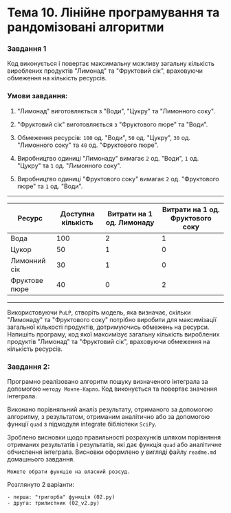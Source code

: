 # Тема 10. Лінійне програмування та рандомізовані алгоритми

### Завдання 1

Код виконується і повертає максимальну можливу загальну кількість вироблених продуктів "Лимонад" та "Фруктовий сік", враховуючи обмеження на кількість ресурсів.

### Умови завдання:

1. "Лимонад" виготовляється з "Води", "Цукру" та "Лимонного соку".

2. "Фруктовий сік" виготовляється з "Фруктового пюре" та "Води".

3. Обмеження ресурсів: `100` од. "Води", `50` од. "Цукру", `30` од. "Лимонного соку" та `40` од. "Фруктового пюре".

4. Виробництво одиниці "Лимонаду" вимагає `2` од. "Води", `1` од. "Цукру" та `1` од. "Лимонного соку".

5. Виробництво одиниці "Фруктового соку" вимагає `2` од. "Фруктового пюре" та `1` од. "Води".

---
| Ресурс        | Доступна кількість | Витрати на 1 од. Лимонаду | Витрати на 1 од. Фруктового соку |
| ------------- | ------------------ | ------------------------- | -------------------------------- |
| Вода          | 100                | 2                         | 1                                |
| Цукор         | 50                 | 1                         | 0                                |
| Лимонний сік  | 30                 | 1                         | 0                                |
| Фруктове пюре | 40                 | 0                         | 2                                |
---

Використовуючи `PuLP`, створіть модель, яка визначає, скільки "Лимонаду" та "Фруктового соку" потрібно виробити для максимізації загальної кількості продуктів, дотримуючись обмежень на ресурси. Напишіть програму, код якої максимізує загальну кількість вироблених продуктів "Лимонад" та "Фруктовий сік", враховуючи обмеження на кількість ресурсів.

### Завдання 2:

Програмно реалізовано алгоритм пошуку визначеного інтеграла за допомогою `методу Монте-Карло`. Код виконується та повертає значення інтеграла.

Виконано порівняльний аналіз результату, отриманого за допомогою алгоритму, з результатом, отриманим аналітично або за допомогою функції `quad` з підмодуля integrate бібліотеки `SciPy`.

Зроблено висновки щодо правильності розрахунків шляхом порівняння отриманих результатів і результатів, які дає функція `quad` або аналітичне обчислення інтеграла. Висновки оформлено у вигляді файлу `readme.md` домашнього завдання.

    Можете обрати функцію на власний розсуд.

Розглянуто 2 варіанти:

    - перша: "тригорба" функція (02.py)
    - друга: трилистник (02_v2.py)
